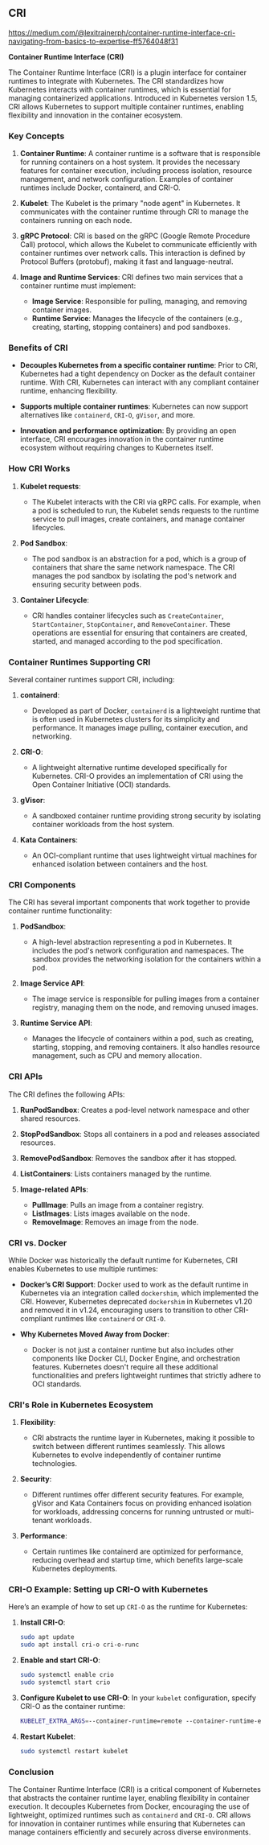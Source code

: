 ## CRI

https://medium.com/@lexitrainerph/container-runtime-interface-cri-navigating-from-basics-to-expertise-ff5764048f31

**Container Runtime Interface (CRI)**

The Container Runtime Interface (CRI) is a plugin interface for container runtimes to integrate with Kubernetes. The CRI standardizes how Kubernetes interacts with container runtimes, which is essential for managing containerized applications. Introduced in Kubernetes version 1.5, CRI allows Kubernetes to support multiple container runtimes, enabling flexibility and innovation in the container ecosystem.

### Key Concepts

1. **Container Runtime**: 
   A container runtime is a software that is responsible for running containers on a host system. It provides the necessary features for container execution, including process isolation, resource management, and network configuration. Examples of container runtimes include Docker, containerd, and CRI-O.

2. **Kubelet**: 
   The Kubelet is the primary "node agent" in Kubernetes. It communicates with the container runtime through CRI to manage the containers running on each node.

3. **gRPC Protocol**: 
   CRI is based on the gRPC (Google Remote Procedure Call) protocol, which allows the Kubelet to communicate efficiently with container runtimes over network calls. This interaction is defined by Protocol Buffers (protobuf), making it fast and language-neutral.

4. **Image and Runtime Services**: 
   CRI defines two main services that a container runtime must implement:
   - **Image Service**: Responsible for pulling, managing, and removing container images.
   - **Runtime Service**: Manages the lifecycle of the containers (e.g., creating, starting, stopping containers) and pod sandboxes.

### Benefits of CRI

- **Decouples Kubernetes from a specific container runtime**: Prior to CRI, Kubernetes had a tight dependency on Docker as the default container runtime. With CRI, Kubernetes can interact with any compliant container runtime, enhancing flexibility.
  
- **Supports multiple container runtimes**: Kubernetes can now support alternatives like `containerd`, `CRI-O`, `gVisor`, and more.

- **Innovation and performance optimization**: By providing an open interface, CRI encourages innovation in the container runtime ecosystem without requiring changes to Kubernetes itself.

### How CRI Works

1. **Kubelet requests**:
   - The Kubelet interacts with the CRI via gRPC calls. For example, when a pod is scheduled to run, the Kubelet sends requests to the runtime service to pull images, create containers, and manage container lifecycles.

2. **Pod Sandbox**:
   - The pod sandbox is an abstraction for a pod, which is a group of containers that share the same network namespace. The CRI manages the pod sandbox by isolating the pod's network and ensuring security between pods.

3. **Container Lifecycle**:
   - CRI handles container lifecycles such as `CreateContainer`, `StartContainer`, `StopContainer`, and `RemoveContainer`. These operations are essential for ensuring that containers are created, started, and managed according to the pod specification.

### Container Runtimes Supporting CRI

Several container runtimes support CRI, including:

1. **containerd**: 
   - Developed as part of Docker, `containerd` is a lightweight runtime that is often used in Kubernetes clusters for its simplicity and performance. It manages image pulling, container execution, and networking.

2. **CRI-O**: 
   - A lightweight alternative runtime developed specifically for Kubernetes. CRI-O provides an implementation of CRI using the Open Container Initiative (OCI) standards.

3. **gVisor**: 
   - A sandboxed container runtime providing strong security by isolating container workloads from the host system.

4. **Kata Containers**: 
   - An OCI-compliant runtime that uses lightweight virtual machines for enhanced isolation between containers and the host.

### CRI Components

The CRI has several important components that work together to provide container runtime functionality:

1. **PodSandbox**: 
   - A high-level abstraction representing a pod in Kubernetes. It includes the pod's network configuration and namespaces. The sandbox provides the networking isolation for the containers within a pod.

2. **Image Service API**:
   - The image service is responsible for pulling images from a container registry, managing them on the node, and removing unused images.

3. **Runtime Service API**:
   - Manages the lifecycle of containers within a pod, such as creating, starting, stopping, and removing containers. It also handles resource management, such as CPU and memory allocation.

### CRI APIs

The CRI defines the following APIs:

1. **RunPodSandbox**: Creates a pod-level network namespace and other shared resources.
   
2. **StopPodSandbox**: Stops all containers in a pod and releases associated resources.
   
3. **RemovePodSandbox**: Removes the sandbox after it has stopped.
   
4. **ListContainers**: Lists containers managed by the runtime.

5. **Image-related APIs**:
   - **PullImage**: Pulls an image from a container registry.
   - **ListImages**: Lists images available on the node.
   - **RemoveImage**: Removes an image from the node.

### CRI vs. Docker

While Docker was historically the default runtime for Kubernetes, CRI enables Kubernetes to use multiple runtimes:

- **Docker’s CRI Support**: Docker used to work as the default runtime in Kubernetes via an integration called `dockershim`, which implemented the CRI. However, Kubernetes deprecated `dockershim` in Kubernetes v1.20 and removed it in v1.24, encouraging users to transition to other CRI-compliant runtimes like `containerd` or `CRI-O`.

- **Why Kubernetes Moved Away from Docker**:
   - Docker is not just a container runtime but also includes other components like Docker CLI, Docker Engine, and orchestration features. Kubernetes doesn't require all these additional functionalities and prefers lightweight runtimes that strictly adhere to OCI standards.

### CRI's Role in Kubernetes Ecosystem

1. **Flexibility**: 
   - CRI abstracts the runtime layer in Kubernetes, making it possible to switch between different runtimes seamlessly. This allows Kubernetes to evolve independently of container runtime technologies.

2. **Security**:
   - Different runtimes offer different security features. For example, gVisor and Kata Containers focus on providing enhanced isolation for workloads, addressing concerns for running untrusted or multi-tenant workloads.

3. **Performance**:
   - Certain runtimes like containerd are optimized for performance, reducing overhead and startup time, which benefits large-scale Kubernetes deployments.

### CRI-O Example: Setting up CRI-O with Kubernetes

Here’s an example of how to set up `CRI-O` as the runtime for Kubernetes:

1. **Install CRI-O**:
   ```bash
   sudo apt update
   sudo apt install cri-o cri-o-runc
   ```

2. **Enable and start CRI-O**:
   ```bash
   sudo systemctl enable crio
   sudo systemctl start crio
   ```

3. **Configure Kubelet to use CRI-O**:
   In your `kubelet` configuration, specify CRI-O as the container runtime:
   ```bash
   KUBELET_EXTRA_ARGS=--container-runtime=remote --container-runtime-endpoint=unix:///var/run/crio/crio.sock
   ```

4. **Restart Kubelet**:
   ```bash
   sudo systemctl restart kubelet
   ```

### Conclusion

The Container Runtime Interface (CRI) is a critical component of Kubernetes that abstracts the container runtime layer, enabling flexibility in container execution. It decouples Kubernetes from Docker, encouraging the use of lightweight, optimized runtimes such as `containerd` and `CRI-O`. CRI allows for innovation in container runtimes while ensuring that Kubernetes can manage containers efficiently and securely across diverse environments.

